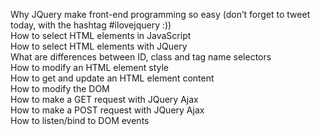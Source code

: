 Why JQuery make front-end programming so easy (don’t forget to tweet today, with the hashtag #ilovejquery :))  
How to select HTML elements in JavaScript  
How to select HTML elements with JQuery  
What are differences between ID, class and tag name selectors  
How to modify an HTML element style  
How to get and update an HTML element content  
How to modify the DOM  
How to make a GET request with JQuery Ajax  
How to make a POST request with JQuery Ajax  
How to listen/bind to DOM events  
